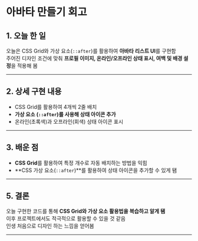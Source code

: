 # 아바타 만들기 회고

## 1. 오늘 한 일

오늘은 CSS Grid와 가상 요소(`::after`)를 활용하여 **아바타 리스트 UI**를 구현함  
주어진 디자인 조건에 맞춰 **프로필 이미지, 온라인/오프라인 상태 표시, 여백 및 배경 설정**을 적용해 봄

---

## 2. 상세 구현 내용

- CSS Grid를 활용하여 4개씩 2줄 배치
- **가상 요소 (`::after`)를 사용해 상태 아이콘 추가**
- 온라인(초록색)과 오프라인(회색) 상태 아이콘 표시

---

## 3. 배운 점

- **CSS Grid**를 활용하여 특정 개수로 자동 배치하는 방법을 익힘
- **CSS 가상 요소(`::after`)**를 활용하여 상태 아이콘을 추가할 수 있게 됌

---

## 5. 결론

오늘 구현한 코드를 통해 **CSS Grid와 가상 요소 활용법을 복습하고 알게 됌**  
이후 프로젝트에서도 적극적으로 활용할 수 있을 것 같음  
인생 처음으로 디자인 하는 느낌을 얻어봄

---

